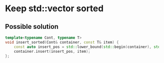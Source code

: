 # Keep std::vector sorted
## Possible solution

```C++
template<typename Cont, typename T>
void insert_sorted(Cont& container, const T& item) {
    const auto insert_pos = std::lower_bound(std::begin(container), std::end(container),item);
    container.insert(insert_pos, item);
};
```

